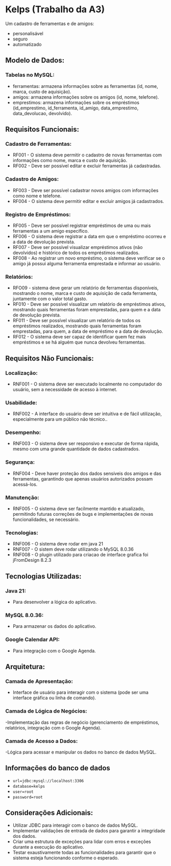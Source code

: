 # Kelps (Trabalho da A3)
Um cadastro de ferramentas  e de amigos:
- personalisável
- seguro
- automatizado

##


## Modelo de Dados:
### Tabelas no MySQL:
- ferramentas: armazena informações sobre as ferramentas (id, nome, marca, custo de aquisição).
- amigos: armazena informações sobre os amigos (id, nome, telefone).
- emprestimos: armazena informações sobre os empréstimos (id_emprestimo, id_ferramenta, id_amigo, data_emprestimo, data_devolucao, devolvido).
## Requisitos Funcionais:
### Cadastro de Ferramentas:
- RF001 - O sistema deve permitir o cadastro de novas ferramentas com informações como nome, marca e custo de aquisição.
- RF002 - Deve ser possível editar e excluir ferramentas já cadastradas.
### Cadastro de Amigos:
- RF003 - Deve ser possível cadastrar novos amigos com informações como nome e telefone.
- RF004 - O sistema deve permitir editar e excluir amigos já cadastrados.
### Registro de Empréstimos:
- RF005 - Deve ser possível registrar empréstimos de uma ou mais ferramentas a um amigo específico.
- RF006 - O sistema deve registrar a data em que o empréstimo ocorreu e a data de devolução prevista.
- RF007 - Deve ser possível visualizar empréstimos ativos (não devolvidos) e histórico de todos os empréstimos realizados.
- RF008 - Ao registrar um novo empréstimo, o sistema deve verificar se o amigo já possui alguma ferramenta emprestada e informar ao usuário.
### Relatórios:
- RFO09 -  sistema deve gerar um relatório de ferramentas disponíveis, mostrando o nome, marca e custo de aquisição de cada ferramenta, juntamente com o valor total gasto.
- RF010 - Deve ser possível visualizar um relatório de empréstimos ativos, mostrando quais ferramentas foram emprestadas, para quem e a data de devolução prevista.
- RF011 - Deve ser possível visualizar um relatório de todos os empréstimos realizados, mostrando quais ferramentas foram emprestadas, para quem, a data de empréstimo e a data de devolução.
- RF012 - O sistema deve ser capaz de identificar quem fez mais empréstimos e se há alguém que nunca devolveu ferramentas.
## Requisitos Não Funcionais:
### Localização:
- RNF001 - O sistema deve ser executado localmente no computador do usuário, sem a necessidade de acesso à internet.
### Usabilidade:
- RNF002 - A interface do usuário deve ser intuitiva e de fácil utilização, especialmente para um público não técnico..
### Desempenho:
- RNF003 - O sistema deve ser responsivo e executar de forma rápida, mesmo com uma grande quantidade de dados cadastrados.
### Segurança:
- RNF004 - Deve haver proteção dos dados sensíveis dos amigos e das ferramentas, garantindo que apenas usuários autorizados possam acessá-los.
### Manutenção:
- RNF005 - O sistema deve ser facilmente mantido e atualizado, permitindo futuras correções de bugs e implementações de novas funcionalidades, se necessário.
### Tecnologias:
- RNF006 - O sistema deve rodar em java 21
- RNF007 - O sistem deve rodar utilizando o MySQL 8.0.36
- RNF008 - O plugin utilizado para criacao de interface grafica foi jFromDesign 8.2.3


## Tecnologias Utilizadas:
### Java 21:

- Para desenvolver a lógica do aplicativo.
### MySQL 8.0.36:

- Para armazenar os dados do aplicativo.
### Google Calendar API:

- Para integração com o Google Agenda.

## Arquitetura:
### Camada de Apresentação:

- Interface de usuário para interagir com o sistema (pode ser uma interface gráfica ou linha de comando).
### Camada de Lógica de Negócios:

-Implementação das regras de negócio (gerenciamento de empréstimos, relatórios, integração com o Google Agenda).
### Camada de Acesso a Dados:

-Lógica para acessar e manipular os dados no banco de dados MySQL.

## Informações do banco de dados
- `url=jdbc:mysql://localhost:3306`
- `database=kelps`
- `user=root`
- `password=root`
## Considerações Adicionais:
- Utilizar JDBC para interagir com o banco de dados MySQL.
- Implementar validações de entrada de dados para garantir a integridade dos dados.
- Criar uma estrutura de exceções para lidar com erros e exceções durante a execução do aplicativo.
- Testar exaustivamente todas as funcionalidades para garantir que o sistema esteja funcionando conforme o esperado.
